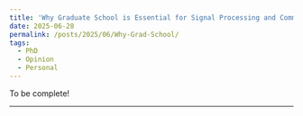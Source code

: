 ```yaml
---
title: 'Why Graduate School is Essential for Signal Processing and Communications Engineers - And Why the PhD Has Become the New Standard'
date: 2025-06-28
permalink: /posts/2025/06/Why-Grad-School/
tags:
  - PhD
  - Opinion
  - Personal
---
```


To be complete! <br>



------